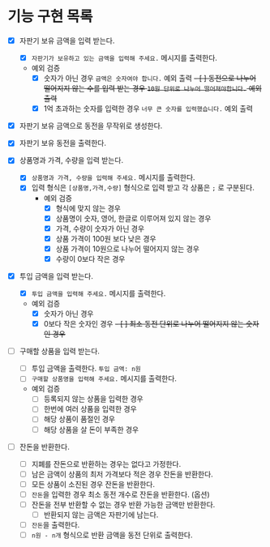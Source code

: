 # 기능 구현 목록

- [X] 자판기 보유 금액을 입력 받는다.
  - [X] `자판기가 보유하고 있는 금액을 입력해 주세요.` 메시지를 출력한다.
  - 예외 검증
    - [X] 숫자가 아닌 경우 `금액은 숫자여야 합니다.` 예외 출력
    ~~- [ ] 동전으로 나누어 떨어지지 않는 수를 입력 받는 경우 `10원 단위로 나누어 떨어져야합니다.` 예외 출력~~
    - [X] 1억 초과하는 숫자를 입력한 경우 `너무 큰 숫자를 입력했습니다.` 예외 출력

- [X] 자판기 보유 금액으로 동전을 무작위로 생성한다.
- [X] 자판기 보유 동전을 출력한다.

- [X] 상품명과 가격, 수량을 입력 받는다.
  - [X] `상품명과 가격, 수량을 입력해 주세요.` 메시지를 출력한다. 
  - [X] 입력 형식은 `[상품명,가격,수량]` 형식으로 입력 받고 각 상품은 `;` 로 구분된다.
    - 예외 검증
      - [X] 형식에 맞지 않는 경우
      - [X] 상품명이 숫자, 영어, 한글로 이루어져 있지 않는 경우
      - [X] 가격, 수량이 숫자가 아닌 경우
      - [X] 상품 가격이 100원 보다 낮은 경우
      - [X] 상품 가격이 10원으로 나누어 떨어지지 않는 경우
      - [X] 수량이 0보다 작은 경우
    
- [X] 투입 금액을 입력 받는다.
  - [X] `투입 금액을 입력해 주세요.` 메시지를 출력한다.
  - 예외 검증
    - [X] 숫자가 아닌 경우
    - [X] 0보다 작은 숫자인 경우
    ~~- [ ] 최소 동전 단위로 나누어 떨어지지 않는 숫자인 경우~~

- [ ] 구매할 상품을 입력 받는다.
  - [ ] 투입 금액을 출력한다. `투입 금액: n원`
  - [ ] `구매할 상품명을 입력해 주세요.` 메시지를 출력한다.
  - 예외 검증
    - [ ] 등록되지 않는 상품을 입력한 경우
    - [ ] 한번에 여러 상품을 입력한 경우
    - [ ] 해당 상품이 품절인 경우
    - [ ] 해당 상품을 살 돈이 부족한 경우

- [ ] 잔돈을 반환한다.
  - [ ] 지폐를 잔돈으로 반환하는 경우는 없다고 가정한다.
  - [ ] 남은 금액이 상품의 최저 가격보다 적은 경우 잔돈을 반환한다.
  - [ ] 모든 상품이 소진된 경우 잔돈을 반환한다.
  - [ ] `잔돈`을 입력한 경우 최소 동전 개수로 잔돈을 반환한다. (옵션)
  - [ ] 잔돈을 전부 반환할 수 없는 경우 반환 가능한 금액만 반환한다.
    - [ ] 반환되지 않는 금액은 자판기에 남는다.
  - [ ] `잔돈`을 출력한다.
  - [ ] `n원 - n개` 형식으로 반환 금액을 동전 단위로 출력한다.